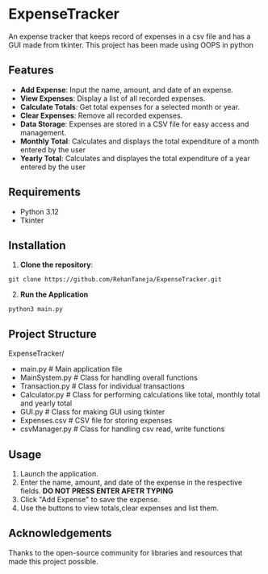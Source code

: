 # ExpenseTracker
An expense tracker that keeps record of expenses in a csv file and has a GUI made from tkinter. This project has been made using OOPS in python
## Features
* **Add Expense**: Input the name, amount, and date of an expense.
* **View Expenses**: Display a list of all recorded expenses.
* **Calculate Totals**: Get total expenses for a selected month or year.
* **Clear Expenses**: Remove all recorded expenses.
* **Data Storage**: Expenses are stored in a CSV file for easy access and management.
* **Monthly Total**: Calculates and displays the total expenditure of a month entered by the user
* **Yearly Total**: Calculates and displayes the total expenditure of a year entered by the user
## Requirements
* Python 3.12
* Tkinter
## Installation
1. **Clone the repository**:
```
git clone https://github.com/RehanTaneja/ExpenseTracker.git
```
2. **Run the Application**
```
python3 main.py
```
## Project Structure
ExpenseTracker/
* main.py          # Main application file
* MainSystem.py    # Class for handling overall functions
* Transaction.py   # Class for individual transactions
* Calculator.py    # Class for performing calculations like total, monthly total and yearly total
* GUI.py           # Class for making GUI using tkinter
* Expenses.csv     # CSV file for storing expenses
* csvManager.py    # Class for handling csv read, write functions
## Usage
1. Launch the application.
2. Enter the name, amount, and date of the expense in the respective fields. **DO NOT PRESS ENTER AFETR TYPING**
3. Click "Add Expense" to save the expense.
4. Use the buttons to view totals,clear expenses and list them.
## Acknowledgements
Thanks to the open-source community for libraries and resources that made this project possible.

